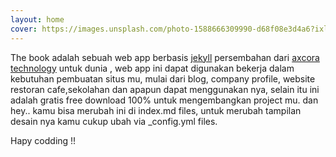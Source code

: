 ```yaml
---
layout: home
cover: https://images.unsplash.com/photo-1588666309990-d68f08e3d4a6?ixlib=rb-1.2.1&ixid=MnwxMjA3fDB8MHxzZWFyY2h8MTh8fGJvb2t8ZW58MHx8MHx8&auto=format&fit=crop&w=500&q=60
---
```

The book adalah sebuah web app berbasis [jekyll](https://jekyllrb.com) persembahan dari [axcora technology](https://axcora.com/getaxcoracms) untuk dunia , web app ini dapat digunakan bekerja dalam kebutuhan pembuatan situs mu, mulai dari blog, company profile, website restoran cafe,sekolahan dan apapun dapat menggunakan nya, selain itu ini adalah gratis free download 100% untuk mengembangkan project mu. dan hey.. kamu bisa merubah ini di index.md files, untuk merubah tampilan desain nya kamu cukup ubah via  _config.yml files.

Hapy codding !!